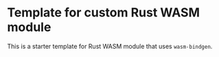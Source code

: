 # Template for custom Rust WASM module

This is a starter template for Rust WASM module that uses `wasm-bindgen`.


